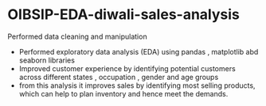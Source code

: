 # OIBSIP-EDA-diwali-sales-analysis
Performed data cleaning and manipulation 
* Performed exploratory data analysis (EDA) using pandas , matplotlib abd seaborn libraries
* Improved customer experience by identifying potential customers across different states , occupation , gender and age groups
* from this analysis it improves sales by identifying most selling products, which can help to plan inventory and hence meet the demands.
